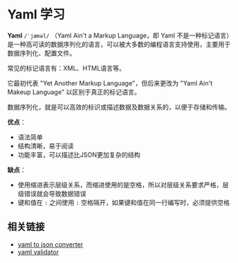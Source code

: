 # Yaml 学习

**Yaml** `/ˈjæməl/` （Yaml Ain't a Markup Language，即 Yaml 不是一种标记语言）是一种高可读的数据序列化的语言，可以被大多数的编程语言支持使用，主要用于数据序列化、配置文件。

常见的标记语言有：XML、HTML语言等。

它最初代表 "Yet Another Markup Language"，但后来更改为 "Yaml Ain't Makeup Language" 以区别于真正的标记语言。

数据序列化，就是可以高效的标识或描述数据及数据关系的，以便于存储和传输。

**优点**：
- 语法简单
- 结构清晰，易于阅读
- 功能丰富，可以描述比JSON更加复杂的结构

**缺点**：
- 使用缩进表示层级关系，而缩进使用的是空格，所以对层级关系要求严格，层级错误就会导致数据错误
- 键和值在 `:` 之间使用 `:` 空格隔开，如果键和值在同一行编写时，必须提供空格

## 相关链接

- [yaml to json converter](https://onlineyamltools.com/convert-yaml-to-json)
- [yaml validator](https://jsonformatter.org/yaml-validator)